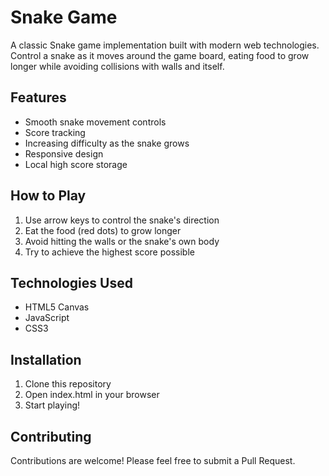 # Snake Game
A classic Snake game implementation built with modern web technologies. Control a snake as it moves around the game board, eating food to grow longer while avoiding collisions with walls and itself.
## Features
- Smooth snake movement controls
- Score tracking
- Increasing difficulty as the snake grows
- Responsive design
- Local high score storage
## How to Play
1. Use arrow keys to control the snake's direction
2. Eat the food (red dots) to grow longer
3. Avoid hitting the walls or the snake's own body
4. Try to achieve the highest score possible
## Technologies Used
- HTML5 Canvas
- JavaScript
- CSS3
## Installation
1. Clone this repository
2. Open index.html in your browser
3. Start playing!
## Contributing
Contributions are welcome! Please feel free to submit a Pull Request.